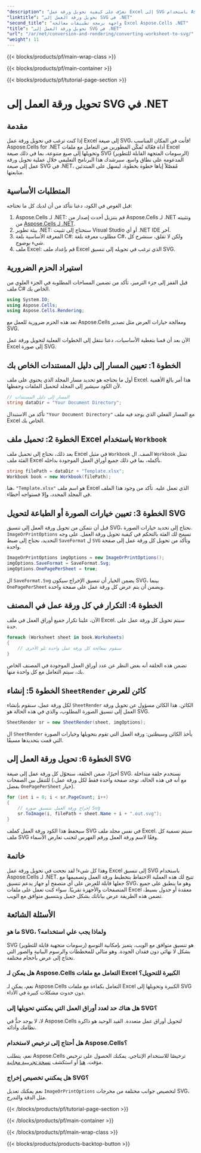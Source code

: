 ```yaml
---
"description": "تعرّف على كيفية تحويل ورقة عمل Excel إلى SVG باستخدام Aspose.Cells لـ .NET من خلال هذا الدليل المفصل. مثالي لمطوري .NET الذين يرغبون في تحويل Excel إلى SVG."
"linktitle": "تحويل ورقة العمل إلى SVG في .NET"
"second_title": "واجهة برمجة تطبيقات معالجة Excel Aspose.Cells .NET"
"title": "تحويل ورقة العمل إلى SVG في .NET"
"url": "/ar/net/conversion-and-rendering/converting-worksheet-to-svg/"
"weight": 11
---
```


{{< blocks/products/pf/main-wrap-class >}}

{{< blocks/products/pf/main-container >}}

{{< blocks/products/pf/tutorial-page-section >}}

# تحويل ورقة العمل إلى SVG في .NET

## مقدمة

إذا كنت ترغب في تحويل ورقة عمل Excel إلى صيغة SVG، فأنت في المكان المناسب! Aspose.Cells for .NET أداة فعّالة تُمكّن المطورين من التعامل مع ملفات Excel وتحويلها إلى صيغ متنوعة، بما في ذلك صيغة SVG (الرسومات المتجهة القابلة للتطوير) المدعومة على نطاق واسع. سيرشدك هذا البرنامج التعليمي خلال عملية تحويل ورقة عمل إلى صيغة SVG في .NET، مُفصّلاً إياها خطوة بخطوة، ليسهل على المبتدئين متابعتها.

## المتطلبات الأساسية

قبل الغوص في الكود، دعنا نتأكد من أن لديك كل ما تحتاجه:

1. Aspose.Cells لـ .NET: قم بتنزيل أحدث إصدار من Aspose.Cells لـ .NET وتثبيته من [Aspose.Cells لـ .NET](https://releases.aspose.com/cells/net/).
2. بيئة تطوير .NET: ستحتاج إلى تثبيت Visual Studio أو أي .NET IDE آخر.
3. المعرفة الأساسية بلغة C#: مطلوب معرفة بلغة C#، ولكن لا تقلق، سنشرح كل شيء بوضوح.
4. ملف Excel: قم بإعداد ملف Excel الذي ترغب في تحويله إلى تنسيق SVG.

## استيراد الحزم الضرورية

قبل القفز إلى جزء الترميز، تأكد من تضمين المساحات المطلوبة في الجزء العلوي من ملف C# الخاص بك.

```csharp
using System.IO;
using Aspose.Cells;
using Aspose.Cells.Rendering;
```

تعد هذه الحزم ضرورية للعمل مع Aspose.Cells ومعالجة خيارات العرض مثل تصدير SVG.

الآن بعد أن قمنا بتغطية الأساسيات، دعنا ننتقل إلى الخطوات الفعلية لتحويل ورقة عمل Excel إلى صورة SVG.

## الخطوة 1: تعيين المسار إلى دليل المستندات الخاص بك

أول ما نحتاجه هو تحديد مسار المجلد الذي يحتوي على ملف Excel. هذا أمر بالغ الأهمية لأن الكود سيشير إلى المجلد لتحميل الملفات وحفظها.

```csharp
// المسار إلى دليل المستندات
string dataDir = "Your Document Directory";
```

تأكد من الاستبدال `"Your Document Directory"` مع المسار الفعلي الذي يوجد فيه ملف Excel الخاص بك.

## الخطوة 2: تحميل ملف Excel باستخدام `Workbook`

بعد ذلك، نحتاج إلى تحميل ملف Excel في مثيل `Workbook` الصف. ال `Workbook` تمثل الفئة ملف Excel بأكمله، بما في ذلك جميع أوراق العمل الموجودة بداخله.

```csharp
string filePath = dataDir + "Template.xlsx";
Workbook book = new Workbook(filePath);
```

هنا، `"Template.xlsx"` هو اسم ملف Excel الذي تعمل عليه. تأكد من وجود هذا الملف في المجلد المحدد، وإلا فستواجه أخطاء.

## الخطوة 3: تعيين خيارات الصورة أو الطباعة لتحويل SVG

قبل أن نتمكن من تحويل ورقة العمل إلى تنسيق SVG، نحتاج إلى تحديد خيارات الصورة. `ImageOrPrintOptions` تسمح لك الفئة بالتحكم في كيفية تحويل ورقة العمل. على وجه التحديد، نحتاج إلى ضبط `SaveFormat` ل `SVG` وتأكد من تحويل كل ورقة عمل إلى صفحة واحدة.

```csharp
ImageOrPrintOptions imgOptions = new ImageOrPrintOptions();
imgOptions.SaveFormat = SaveFormat.Svg;
imgOptions.OnePagePerSheet = true;
```

ال `SaveFormat.Svg` يضمن الخيار أن تنسيق الإخراج سيكون SVG، بينما `OnePagePerSheet` ويضمن أن يتم عرض كل ورقة عمل على صفحة واحدة.

## الخطوة 4: التكرار في كل ورقة عمل في المصنف

الآن، علينا تكرار جميع أوراق العمل في ملف Excel. سيتم تحويل كل ورقة عمل على حدة.

```csharp
foreach (Worksheet sheet in book.Worksheets)
{
    // سنقوم بمعالجة كل ورقة عمل واحدة تلو الأخرى
}
```

تضمن هذه الحلقة أنه بغض النظر عن عدد أوراق العمل الموجودة في المصنف الخاص بك، سيتم التعامل مع كل واحدة منها.

## الخطوة 5: إنشاء `SheetRender` كائن للعرض

لكل ورقة عمل، سنقوم بإنشاء `SheetRender` الكائن. هذا الكائن مسؤول عن تحويل ورقة العمل إلى تنسيق الصورة المطلوب، والذي في هذه الحالة هو SVG.

```csharp
SheetRender sr = new SheetRender(sheet, imgOptions);
```

ال `SheetRender` يأخذ الكائن وسيطتين: ورقة العمل التي تقوم بتحويلها وخيارات الصورة التي قمت بتحديدها مسبقًا.

## الخطوة 6: تحويل ورقة العمل إلى SVG

أخيرًا، ضمن الحلقة، سنحوّل كل ورقة عمل إلى صيغة SVG. نستخدم حلقة متداخلة للتنقل بين الصفحات (مع أنه في هذه الحالة، توجد صفحة واحدة فقط لكل ورقة عمل، بفضل `OnePagePerSheet` خيار).

```csharp
for (int i = 0; i < sr.PageCount; i++)
{
    // إخراج ورقة العمل بتنسيق صورة Svg
    sr.ToImage(i, filePath + sheet.Name + i + ".out.svg");
}
```

سيحفظ هذا الكود ورقة العمل كملف SVG في نفس مجلد ملف Excel. سيتم تسمية كل ملف SVG وفقًا لاسم ورقة العمل ورقم الفهرس لتجنب تعارض الأسماء.

## خاتمة

وهذا كل شيء! لقد نجحت في تحويل ورقة عمل Excel إلى تنسيق SVG باستخدام Aspose.Cells لـ .NET. تتيح لك هذه العملية الاحتفاظ بتخطيط ورقة العمل وتصميمها مع جعلها قابلة للعرض على أي متصفح أو جهاز يدعم تنسيق SVG، وهو ما ينطبق على جميع المتصفحات والأجهزة تقريبًا. سواء كنت تعمل على ملفات Excel معقدة أو جدول بسيط، تضمن هذه الطريقة عرض بياناتك بشكل جميل وبتنسيق متوافق مع الويب.

## الأسئلة الشائعة

### ما هو SVG، ولماذا يجب علي استخدامه؟
SVG (رسومات متجهية قابلة للتطوير) هو تنسيق متوافق مع الويب، يتميز بإمكانية التوسع بشكل لا نهائي دون فقدان الجودة. وهو مثالي للمخططات والرسوم البيانية والصور التي تحتاج إلى عرض بأحجام مختلفة.

### هل يمكن لـ Aspose.Cells التعامل مع ملفات Excel الكبيرة للتحويل؟
نعم، يمكن لـ Aspose.Cells التعامل بكفاءة مع ملفات Excel الكبيرة وتحويلها إلى SVG دون حدوث مشكلات كبيرة في الأداء.

### هل هناك حد لعدد أوراق العمل التي يمكنني تحويلها إلى SVG؟
لا، لا يوجد حدٌّ في Aspose.Cells لتحويل أوراق عمل متعددة. القيد الوحيد هو ذاكرة نظامك وأدائه.

### هل أحتاج إلى ترخيص لاستخدام Aspose.Cells؟
نعم، يتطلب Aspose.Cells ترخيصًا للاستخدام الإنتاجي. يمكنك الحصول على ترخيص مؤقت. [هنا](https://purchase.aspose.com/temporary-license/) أو استكشف [نسخة تجريبية مجانية](https://releases.aspose.com/).

### هل يمكنني تخصيص إخراج SVG؟
نعم يمكنك تعديل `ImageOrPrintOptions` لتخصيص جوانب مختلفة من مخرجات SVG، مثل الدقة والتدرج.

{{< /blocks/products/pf/tutorial-page-section >}}

{{< /blocks/products/pf/main-container >}}

{{< /blocks/products/pf/main-wrap-class >}}

{{< blocks/products/products-backtop-button >}}